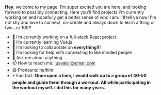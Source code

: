 <strong>Hey</strong>, welcome to my page. I'm super excited you are here, and looking forward to possibly connecting. Here you'll find projects I'm currently working on and hopefully get a better sense of who I am. I'll tell ya now! I'm not shy and love to connect, co-create and always down to learn a thing or two...or 100!!


- 🔭 I’m currently working on a full-stack React project
- 🌱 I’m currently learning Vue.js
- 👯 I’m looking to collaborate on <strong>everything!!!</strong>
- 🤔 I’m looking for help with connecting to like minded people
- 💬 Ask me about anything
- 📫 How to reach me: luayalali@gmail.com
- 😄 Pronouns: he/him
- ⚡ Fun fact: <strong>Once upon a time, I would walk up to a group of 40-50 people and guide them through a workout. All while participating in the workout myself. I did this for many years.</strong>

